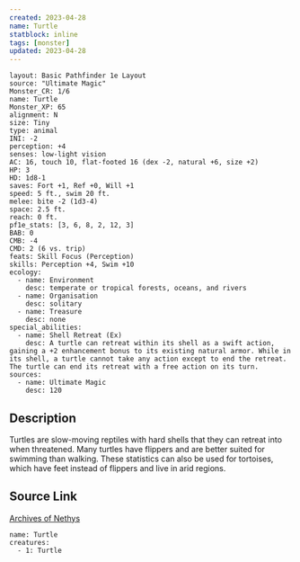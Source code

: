 ```yaml
---
created: 2023-04-28
name: Turtle
statblock: inline
tags: [monster]
updated: 2023-04-28
---
```

```statblock
layout: Basic Pathfinder 1e Layout
source: "Ultimate Magic"
Monster_CR: 1/6
name: Turtle
Monster_XP: 65
alignment: N
size: Tiny
type: animal
INI: -2
perception: +4
senses: low-light vision
AC: 16, touch 10, flat-footed 16 (dex -2, natural +6, size +2)
HP: 3
HD: 1d8-1
saves: Fort +1, Ref +0, Will +1
speed: 5 ft., swim 20 ft.
melee: bite -2 (1d3-4)
space: 2.5 ft.
reach: 0 ft.
pf1e_stats: [3, 6, 8, 2, 12, 3]
BAB: 0
CMB: -4
CMD: 2 (6 vs. trip)
feats: Skill Focus (Perception)
skills: Perception +4, Swim +10
ecology:
  - name: Environment
    desc: temperate or tropical forests, oceans, and rivers
  - name: Organisation
    desc: solitary
  - name: Treasure
    desc: none
special_abilities:
  - name: Shell Retreat (Ex)
    desc: A turtle can retreat within its shell as a swift action, gaining a +2 enhancement bonus to its existing natural armor. While in its shell, a turtle cannot take any action except to end the retreat. The turtle can end its retreat with a free action on its turn.
sources:
  - name: Ultimate Magic
    desc: 120
```
## Description
Turtles are slow-moving reptiles with hard shells that they can retreat into when threatened. Many turtles have flippers and are better suited for swimming than walking. These statistics can also be used for tortoises, which have feet instead of flippers and live in arid regions.
## Source Link
[Archives of Nethys](https://aonprd.com/MonsterDisplay.aspx?ItemName=Turtle)
```encounter-table
name: Turtle
creatures:
  - 1: Turtle
```
